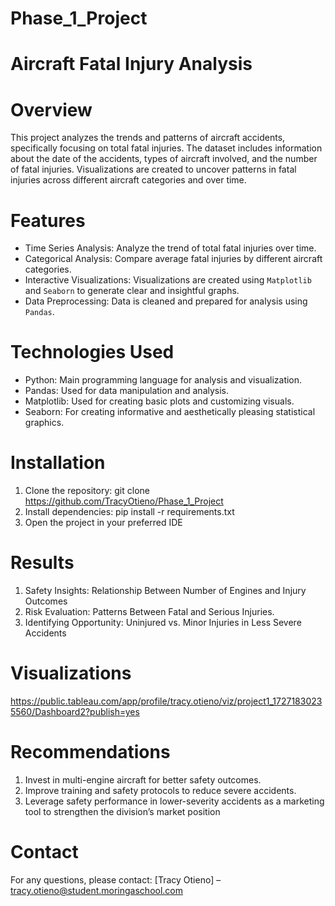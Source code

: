 # Phase_1_Project


# Aircraft Fatal Injury Analysis

 # Overview

This project analyzes the trends and patterns of aircraft accidents, specifically focusing on total fatal injuries. The dataset includes information about the date of the accidents, types of aircraft involved, and the number of fatal injuries. Visualizations are created to uncover patterns in fatal injuries across different aircraft categories and over time.

 # Features

- Time Series Analysis: Analyze the trend of total fatal injuries over time.
- Categorical Analysis: Compare average fatal injuries by different aircraft categories.
- Interactive Visualizations: Visualizations are created using `Matplotlib` and `Seaborn` to generate clear and insightful graphs.
- Data Preprocessing: Data is cleaned and prepared for analysis using `Pandas`.

 # Technologies Used

- Python: Main programming language for analysis and visualization.
- Pandas: Used for data manipulation and analysis.
- Matplotlib: Used for creating basic plots and customizing visuals.
- Seaborn: For creating informative and aesthetically pleasing statistical graphics.

 # Installation
1. Clone the repository: git clone https://github.com/TracyOtieno/Phase_1_Project
2. Install dependencies: pip install -r requirements.txt
3. Open the project in your preferred IDE

# Results
1.	Safety Insights: Relationship Between Number of Engines and Injury Outcomes
2.	Risk Evaluation: Patterns Between Fatal and Serious Injuries.
3.	Identifying Opportunity: Uninjured vs. Minor Injuries in Less Severe Accidents

# Visualizations
https://public.tableau.com/app/profile/tracy.otieno/viz/project1_17271830235560/Dashboard2?publish=yes


# Recommendations
1.	Invest in multi-engine aircraft for better safety outcomes.
2.	Improve training and safety protocols to reduce severe accidents.
3.	Leverage safety performance in lower-severity accidents as a marketing tool to strengthen the division’s market position

# Contact
For any questions, please contact: [Tracy Otieno] – tracy.otieno@student.moringaschool.com
